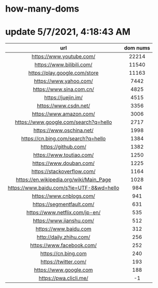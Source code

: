 # how-many-doms

# update 5/7/2021, 4:18:43 AM

url | dom nums
:-: | :-:
https://www.youtube.com/ | 22214
https://www.bilibili.com/ | 11540
https://play.google.com/store | 11163
https://www.yahoo.com/ | 7442
https://www.sina.com.cn/ | 4825
https://juejin.im/ | 4515
https://www.csdn.net/ | 3356
https://www.amazon.com/ | 3006
https://www.google.com/search?q=hello | 2717
https://www.oschina.net/ | 1998
https://cn.bing.com/search?q=hello | 1384
https://github.com/ | 1382
https://www.toutiao.com/ | 1250
https://www.douban.com/ | 1225
https://stackoverflow.com/ | 1164
https://en.wikipedia.org/wiki/Main_Page | 1028
https://www.baidu.com/s?ie=UTF-8&wd=hello | 984
https://www.cnblogs.com/ | 941
https://segmentfault.com/ | 631
https://www.netflix.com/jp-en/ | 535
https://www.jianshu.com/ | 512
https://www.baidu.com | 312
http://daily.zhihu.com/ | 256
https://www.facebook.com/ | 252
https://cn.bing.com | 240
https://twitter.com/ | 193
https://www.google.com | 188
https://pwa.clicli.me/ | -1
